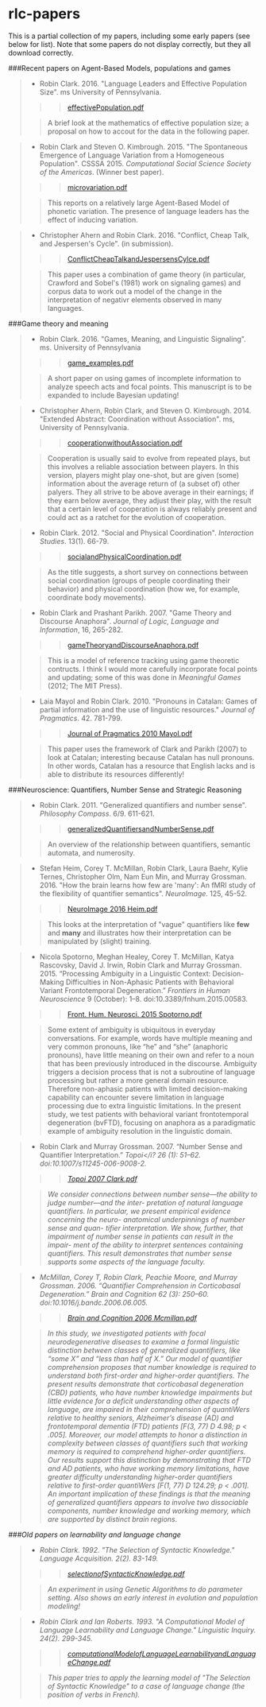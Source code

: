 # rlc-papers
This is a partial collection of my papers, including some early papers (see below for list).  Note that some papers do not display correctly, but they all download correctly.

###Recent papers on Agent-Based Models, populations and games

> - Robin Clark. 2016. "Language Leaders and Effective Population Size". ms University of Pennsylvania.
>
>>>[effectivePopulation.pdf](https://github.com/robinlclark/rlc-papers/blob/master/effectivePopulation.pdf)
>
>>A brief look at the mathematics of effective population size; a proposal on how to accout for the data in the following paper.

> - Robin Clark and Steven O. Kimbrough. 2015. "The Spontaneous Emergence of Language Variation from a Homogeneous Population". CSSSA 2015. <i>Computational Social Science Society of the Americas</i>. (Winner best paper). 
>
>>>[microvariation.pdf](https://github.com/robinlclark/rlc-papers/blob/master/microvariation.pdf)
>
>>This reports on a relatively large Agent-Based Model of phonetic variation.  The presence of language leaders has the effect of inducing variation.

> - Christopher Ahern and Robin Clark. 2016. "Conflict, Cheap Talk, and Jespersen's Cycle". (in submission).
>
>>>[ConflictCheapTalkandJespersensCylce.pdf](https://github.com/robinlclark/rlc-papers/blob/master/ConflictCheapTalkandJespersensCycle.pdf)
>
>>This paper uses a combination of game theory (in particular, Crawford and Sobel's (1981) work on signaling games) and corpus data to work out a model of the change in the interpretation of negativr elements observed in many languages.

###Game theory and meaning

> - Robin Clark. 2016. "Games, Meaning, and Linguistic Signaling". ms. University of Pennsylvania
>
>>>[game_examples.pdf](https://github.com/robinlclark/rlc-papers/blob/master/game_examples.pdf)
>
>>A short paper on using games of incomplete information to analyze speech acts and focal points.  This manuscript is to be expanded to include Bayesian updating!

> - Christopher Ahern, Robin Clark, and Steven O. Kimbrough. 2014. "Extended Abstract: Coordination without Association". ms, University of Pennsylvania.
>
>>>[cooperationwithoutAssociation.pdf](https://github.com/robinlclark/rlc-papers/blob/master/cooperationwithoutAssociation.pdf)
>
>>Cooperation is usually said to evolve from repeated plays, but this involves a reliable association between players.  In this version, players might play one-shot, but are given (some) information about the average return of (a subset of) other palyers.  They all strive to be above average in their earnings; if they earn below average, they adjust their play, with the result that a certain level of cooperation is always reliably present and could act as a ratchet for the evolution of cooperation.

> - Robin Clark. 2012. "Social and Physical Coordination". <i>Interaction Studies</i>. 13(1). 66-79.
>
>>>[socialandPhysicalCoordination.pdf](https://github.com/robinlclark/rlc-papers/blob/master/socialandPhysicalCoordination.pdf)
>
>>As the title suggests, a short survey on connections between social coordination (groups of people coordinating their behavior) and physical coordination (how we, for example, coordinate body movements).

> - Robin Clark and Prashant Parikh. 2007. "Game Theory and Discourse Anaphora". <i>Journal of Logic, Language and Information</i>, 16, 265-282.
>
>>>[gameTheoryandDiscourseAnaphora.pdf](https://github.com/robinlclark/rlc-papers/blob/master/gameTheoryandDiscourseAnaphora.pdf)
>
>>This is a model of reference tracking using game theoretic contructs.  I think I would more carefully incorporate focal points and updating; some of this was done in <i>Meaningful Games</i> (2012; The MIT Press).

> - Laia Mayol and Robin Clark. 2010. "Pronouns in Catalan: Games of partial information and the use of linguistic resources." <i>Journal of Pragmatics</i>. 42. 781-799.
>
>>>[Journal of Pragmatics 2010 Mayol.pdf](https://github.com/robinlclark/rlc-papers/blob/master/Journal%20of%20Pragmatics%202010%20Mayol.pdf)
>
>>This paper uses the framework of Clark and Parikh (2007) to look at Catalan; interesting because Catalan has null pronouns.  In other words, Catalan has a resource that English lacks and is able to distribute its resources differently!

###Neuroscience: Quantifiers, Number Sense and Strategic Reasoning

> - Robin Clark. 2011. "Generalized quantifiers and number sense". <i>Philosophy Compass</i>. 6/9. 611-621.
>
>>>[generalizedQuantifiersandNumberSense.pdf](https://github.com/robinlclark/rlc-papers/blob/master/generalizedQuantifiersandNumberSense.pdf)
>
>>An overview of the relationship between quantifiers, semantic automata, and numerosity.

> - Stefan Heim, Corey T. McMillan, Robin Clark, Laura Baehr, Kylie Ternes, Christopher Olm, Nam Eun Min, and Murray Grossman. 2016. "How the brain learns how few are 'many': An fMRI study of the flexibility of quantifier semantics". <i>NeuroImage</i>. 125, 45-52.
>
>>>[NeuroImage 2016 Heim.pdf](https://github.com/robinlclark/rlc-papers/blob/master/NeuroImage%202016%20Heim.pdf)
>
>>This looks at the interpretation of "vague" quantifiers like <b>few</b> and <b>many</b> and illustrates how their interpretation can be manipulated by (slight) training.  

> - Nicola Spotorno, Meghan Healey, Corey T. McMillan, Katya Rascovsky, David J. Irwin, Robin Clark and Murray Grossman. 2015. “Processing Ambiguity in a Linguistic Context: Decision-Making Difficulties in Non-Aphasic Patients with Behavioral Variant Frontotemporal Degeneration.” <i>Frontiers in Human Neuroscience</i> 9 (October): 1–8. doi:10.3389/fnhum.2015.00583. 
>
>>>[Front. Hum. Neurosci. 2015 Spotorno.pdf](https://github.com/robinlclark/rlc-papers/blob/master/Front.%20Hum.%20Neurosci.%202015%20Spotorno.pdf)
>
>>Some extent of ambiguity is ubiquitous in everyday conversations. For example, words have multiple meaning and very common pronouns, like “he” and “she” (anaphoric pronouns), have little meaning on their own and refer to a noun that has been previously introduced in the discourse. Ambiguity triggers a decision process that is not a subroutine of language processing but rather a more general domain resource. Therefore non-aphasic patients with limited decision-making capability can encounter severe limitation in language processing due to extra linguistic limitations. In the present study, we test patients with behavioral variant frontotemporal degeneration (bvFTD), focusing on anaphora as a paradigmatic example of ambiguity resolution in the linguistic domain. 

> - Robin Clark and Murray Grossman. 2007. “Number Sense and Quantifier Interpretation.” <i>Topoi</i? 26 (1): 51–62. doi:10.1007/s11245-006-9008-2.
>
>>>[Topoi 2007 Clark.pdf](https://github.com/robinlclark/rlc-papers/blob/master/Topoi%202007%20Clark.pdf)
>
>>We consider connections between number sense—the ability to judge number—and the inter- pretation of natural language quantifiers. In particular, we present empirical evidence concerning the neuro- anatomical underpinnings of number sense and quan- tifier interpretation. We show, further, that impairment of number sense in patients can result in the impair- ment of the ability to interpret sentences containing quantifiers. This result demonstrates that number sense supports some aspects of the language faculty.

> - McMillan, Corey T, Robin Clark, Peachie Moore, and Murray Grossman. 2006. “Quantifier Comprehension in Corticobasal Degeneration.” <i>Brain and Cognition</i> 62 (3): 250–60. doi:10.1016/j.bandc.2006.06.005.
>
>>>[Brain and Cognition 2006 Mcmillan.pdf](https://github.com/robinlclark/rlc-papers/blob/master/Brain%20and%20Cognition%202006%20McMillan.pdf)
>
>>In this study, we investigated patients with focal neurodegenerative diseases to examine a formal linguistic distinction between classes of generalized quantifiers, like “some X” and “less than half of X.” Our model of quantifier comprehension proposes that number knowledge is required to understand both first-order and higher-order quantifiers. The present results demonstrate that corticobasal degeneration (CBD) patients, who have number knowledge impairments but little evidence for a deficit understanding other aspects of language, are impaired in their comprehension of quantiWers relative to healthy seniors, Alzheimer’s disease (AD) and frontotemporal dementia (FTD) patients [F(3, 77) D 4.98; p < .005]. Moreover, our model attempts to honor a distinction in complexity between classes of quantifiers such that working memory is required to comprehend higher-order quantifiers. Our results support this distinction by demonstrating that FTD and AD patients, who have working memory limitations, have greater difficulty understanding higher-order quantifiers relative to first-order quantiWers [F(1, 77) D 124.29; p < .001]. An important implication of these findings is that the meaning of generalized quantifiers appears to involve two dissociable components, number knowledge and working memory, which are supported by distinct brain regions.

###Old papers on learnability and language change

> - Robin Clark. 1992. "The Selection of Syntactic Knowledge." <i>Language Acquisition</i>. 2(2). 83-149.
>
>>>[selectionofSyntacticKnowledge.pdf](https://github.com/robinlclark/rlc-papers/blob/master/selectionofSyntacticKnowledge.pdf)
>
>>An experiment in using Genetic Algorithms to do parameter setting.  Also shows an early interest in evolution and population modeling!
  
> - Robin Clark and Ian Roberts. 1993. "A Computational Model of Language Learnability and Language Change." <i>Linguistic Inquiry</i>. 24(2). 299-345.
>
>>>[computationalModelofLanguageLearnabilityandLanguageChange.pdf](https://github.com/robinlclark/rlc-papers/blob/master/computationalModelofLanguageLearnabilityandLanguageChange.pdf)
>
>>This paper tries to apply the learning model of "The Selection of Syntactic Knowledge" to a case of language change (the position of verbs in French).  
  
